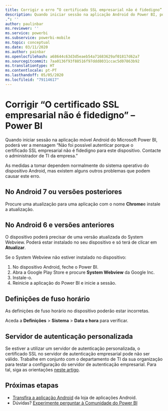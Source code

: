 ```yaml
---
title: Corrigir o erro “O certificado SSL empresarial não é fidedigno”
description: Quando iniciar sessão na aplicação Android do Power BI, poderá ver a mensagem “Não foi possível autenticar porque o certificado SSL empresarial não é fidedigno”
.": ''
author: paulinbar
ms.reviewer: ''
ms.service: powerbi
ms.subservice: powerbi-mobile
ms.topic: conceptual
ms.date: 03/11/2020
ms.author: painbar
ms.openlocfilehash: a68644c63d3d5eaeb54a71683629af01817d62a7
ms.sourcegitcommit: 7aa0136f93f88516f97ddd8031ccac5d07863b92
ms.translationtype: HT
ms.contentlocale: pt-PT
ms.lasthandoff: 05/05/2020
ms.locfileid: "79114617"
---
```

# <a name="fixing-corporate-ssl-certificate-is-untrusted---power-bi"></a>Corrigir “O certificado SSL empresarial não é fidedigno” – Power BI
Quando iniciar sessão na aplicação móvel Android do Microsoft Power BI, poderá ver a mensagem “Não foi possível autenticar porque o certificado SSL empresarial não é fidedigno para este dispositivo. Contacte o administrador de TI da empresa.” 

As medidas a tomar dependem normalmente do sistema operativo do dispositivo Android, mas existem alguns outros problemas que podem causar este erro.

## <a name="on-android-7-or-later"></a>No Android 7 ou versões posteriores
Procure uma atualização para uma aplicação com o nome **Chrome**e instale a atualização.

## <a name="on-android-6-and-earlier"></a>No Android 6 e versões anteriores
O dispositivo poderá precisar de uma versão atualizada do System Webview. Poderá estar instalado no seu dispositivo e só terá de clicar em **Atualizar**.

Se o System Webview não estiver instalado no dispositivo:

1. No dispositivo Android, feche o Power BI.
2. Abra a Google Play Store e procure **System Webview** da Google Inc.
3. Instale-o.
4. Reinicie a aplicação do Power BI e inicie a sessão.

## <a name="time-zone-settings"></a>Definições de fuso horário
As definições de fuso horário no dispositivo poderão estar incorretas. 

Aceda a **Definições** > **Sistema** > **Data e hora** para verificar.

## <a name="custom-authentication-server"></a>Servidor de autenticação personalizada
Se estiver a utilizar um servidor de autenticação personalizada, o certificado SSL no servidor de autenticação empresarial pode não ser válido. Trabalhe em conjunto com o departamento de TI da sua organização para testar a configuração do servidor de autenticação empresarial. Para tal, siga as orientações [neste artigo](https://support.microsoft.com/help/3203929/using-adal-to-authenticate-from-android-devices-fails-if-additional-ce).

## <a name="next-steps"></a>Próximas etapas
* [Transfira a aplicação Android](https://go.microsoft.com/fwlink/?LinkID=544867) da loja de aplicações Android.
* Dúvidas? [Experimente perguntar à Comunidade do Power BI](https://community.powerbi.com/) 


